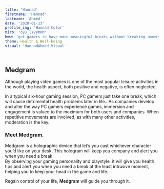 ```yaml
---
title: 'Hannad'
firstname: 'Hannad'
lastname: 'Ahmed'
date: '2020-01-13'
profile_img: 'Hannad Color'
miro: 'o9J_lYvyMKM'
hmw: 'get gamers to have more meaningful breaks without breaking immersion?'
theme: Health & Well-being
visual: 'HannadAhmed_Visual'

---
```


## Medgram  

Although playing video games is one of the most popular leisure activities in the world, the health aspect, both positive and negative, is often neglected. 
 
In a typical six-hour gaming session, PC gamers just take one break, which will cause detrimental health problems later in life.. As companies develop and alter the way PC gamers experience games, immersion and engagement is valued to the maximum for both users and companies. 
When repetitive movements are involved, as with many other activities, moderation is the key.  
 

### Meet Medgram. 

Medgram is a holographic device that let’s you cast whichever character you’d like on your desk. 
This hologram will keep you company and alert you when you need a break.  
By observing your gaming personality and playstyle, it will give you health tips and alert you when you need a break at the least intrusive moment, helping you to keep your head in the game and life.  
 
Regain control of your life, **Medgram** will guide you through it.   


